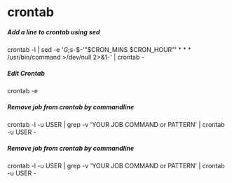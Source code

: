 # crontab

##### Add a line to crontab using sed

   crontab  -l | sed -e '$G;$s-$-'"$CRON_MINS $CRON_HOUR"' * * * /usr/bin/command >/dev/null 2>&1-' | crontab -

##### Edit Crontab

   crontab  -e

##### Remove job from crontab by commandline

   crontab  -l -u USER | grep -v 'YOUR JOB COMMAND or PATTERN' | crontab -u USER -

##### Remove job from crontab by commandline

   crontab  -l -u USER | grep -v 'YOUR JOB COMMAND or PATTERN' | crontab -u USER -
